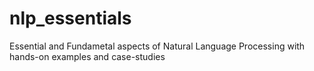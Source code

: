 # nlp_essentials
Essential and Fundametal aspects of Natural Language Processing with hands-on examples and case-studies
